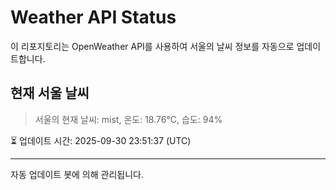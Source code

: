 
# Weather API Status

이 리포지토리는 OpenWeather API를 사용하여 서울의 날씨 정보를 자동으로 업데이트합니다.

## 현재 서울 날씨
> 서울의 현재 날씨: mist, 온도: 18.76°C, 습도: 94%

⏳ 업데이트 시간: 2025-09-30 23:51:37 (UTC)

---
자동 업데이트 봇에 의해 관리됩니다.
